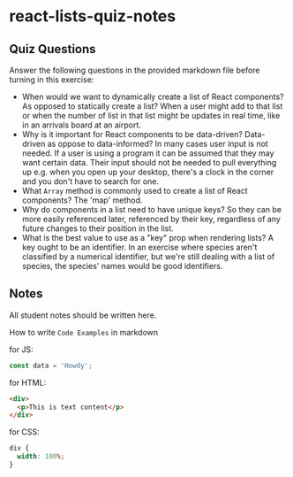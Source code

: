# react-lists-quiz-notes

## Quiz Questions

Answer the following questions in the provided markdown file before turning in this exercise:

- When would we want to dynamically create a list of React components?
  As opposed to statically create a list? When a user might add to that list or when the number of list in that list might be updates in real time, like in an arrivals board at an airport.
- Why is it important for React components to be data-driven?
  Data-driven as oppose to data-informed? In many cases user input is not needed. If a user is using a program it can be assumed that they may want certain data. Their input should not be needed to pull everything up e.g. when you open up your desktop, there's a clock in the corner and you don't have to search for one.
- What `Array` method is commonly used to create a list of React components?
  The 'map' method.
- Why do components in a list need to have unique keys?
  So they can be more easily referenced later, referenced by their key, regardless of any future changes to their position in the list.
- What is the best value to use as a "key" prop when rendering lists?
  A key ought to be an identifier. In an exercise where species aren't classified by a numerical identifier, but we're still dealing with a list of species, the species' names would be good identifiers.

## Notes

All student notes should be written here.

How to write `Code Examples` in markdown

for JS:

```javascript
const data = 'Howdy';
```

for HTML:

```html
<div>
  <p>This is text content</p>
</div>
```

for CSS:

```css
div {
  width: 100%;
}
```
